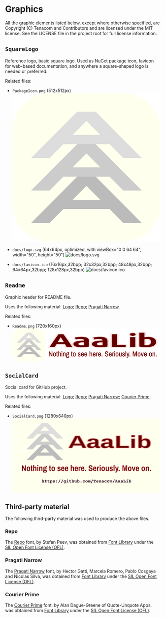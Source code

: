# Graphics

All the graphic elements listed below, except where otherwise specified, are Copyright (C) Tenacom and Contributors and are licensed under the MIT license. See the LICENSE file in the project root for full license information.

## `SquareLogo`

Reference logo, basic square logo. Used as NuGet package icon, favicon for web-based documentation, and anywhere a square-shaped logo is needed or preferred.

Related files:

- `PackageIcon.png` (512x512px)
![PackageIcon.png](https://raw.githubusercontent.com/Tenacom/AaaLib/main/graphics/PackageIcon.png)

- `docs/logo.svg` (64x64px, optimized, with viewBox="0 0 64 64", width="50", height="50")
![docs/logo.svg](https://raw.githubusercontent.com/Tenacom/AaaLib/main/graphics/docs/logo.png)

- `docs/favicon.ico` (16x16px,32bpp; 32x32px,32bpp; 48x48px,32bpp; 64x64px,32bpp; 128x128px,32bpp)
![docs/favicon.ico](https://raw.githubusercontent.com/Tenacom/AaaLib/main/graphics/docs/favicon.ico)

## `Readme`

Graphic header for README file.

Uses the following material: [Logo](#logo); [Repo](#repo); [Pragati Narrow](#pragati-narrow).

Related files:

- `Readme.png` (720x160px)
![Readme.png](https://raw.githubusercontent.com/Tenacom/AaaLib/main/graphics/Readme.png)

## `SocialCard`

Social card for GitHub project.

Uses the following material: [Logo](#logo); [Repo](#repo); [Pragati Narrow](#pragati-narrow); [Courier Prime](#courier-prime).

Related files:

- `SocialCard.png` (1280x640px)
![SocialCard.png](https://raw.githubusercontent.com/Tenacom/AaaLib/main/graphics/SocialCard.png)

## Third-party material

The following third-party material was used to produce the above files.

### Repo

The [Repo](https://fontlibrary.org/en/font/repo) font, by Stefan Peev, was obtained from [Font Library](https://fontlibrary.org) under the [SIL Open Font License (OFL)](https://scripts.sil.org/cms/scripts/page.php?site_id=nrsi&id=OFL).

### Pragati Narrow

The [Pragati Narrow](https://fontlibrary.org/en/font/pragati-narrow) font, by Hector Gatti, Marcela Romero, Pablo Cosgaya and Nicolas Silva, was obtained from [Font Library](https://fontlibrary.org) under the [SIL Open Font License (OFL)](https://scripts.sil.org/cms/scripts/page.php?site_id=nrsi&id=OFL).

### Courier Prime

The [Courier Prime](https://fontlibrary.org/en/font/courier-prime) font, by Alan Dague-Greene of Quote-Unquote Apps, was obtained from [Font Library](https://fontlibrary.org) under the [SIL Open Font License (OFL)](https://scripts.sil.org/cms/scripts/page.php?site_id=nrsi&id=OFL).
